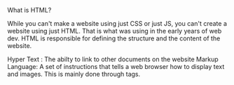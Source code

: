 What is HTML?

While you can't make a website using just CSS or just JS, you can't create a website using just HTML. That is what was using in the early years of web dev. HTML is responsible for defining the structure and the content of the website. 

Hyper Text : The abilty to link to other documents on the website
Markup Language: A set of instructions that tells a web browser how to display text and images. This is mainly done through tags. 
